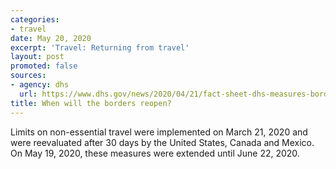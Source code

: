```yaml
---
categories:
- travel
date: May 20, 2020
excerpt: 'Travel: Returning from travel'
layout: post
promoted: false
sources:
- agency: dhs
  url: https://www.dhs.gov/news/2020/04/21/fact-sheet-dhs-measures-border-limit-further-spread-coronavirus
title: When will the borders reopen?
---
```


Limits on non-essential travel were implemented on March 21, 2020 and were reevaluated after 30 days by the United States, Canada and Mexico. On May 19, 2020, these measures were extended until June 22, 2020.
